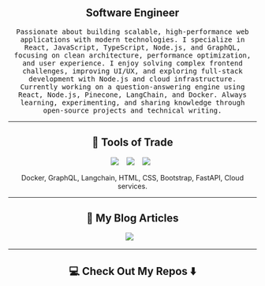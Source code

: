 <h2 align="center">Software Engineer</h2>
<p align="center">
  <samp>
Passionate about building scalable, high-performance web applications with modern technologies. I specialize in React, JavaScript, TypeScript, Node.js, and GraphQL, focusing on clean architecture, performance optimization, and user experience.
I enjoy solving complex frontend challenges, improving UI/UX, and exploring full-stack development with Node.js and cloud infrastructure. Currently working on a question-answering engine using React, Node.js, Pinecone, LangChain, and Docker.
Always learning, experimenting, and sharing knowledge through open-source projects and technical writing.
  </samp>
</p>

<hr>

<h2 align="center"> 🔭 Tools of Trade</h2>
<p align="center">
  <img src="https://img.shields.io/badge/react%20-%2300D9FF.svg?&style=for-the-badge&logo=react&logoColor=white" />&nbsp;&nbsp;&nbsp;
  <img src="https://img.shields.io/badge/node.js%20-%2343853D.svg?&style=for-the-badge&logo=node.js&logoColor=white" />&nbsp;&nbsp;&nbsp;
  <img src="https://img.shields.io/badge/python%20-%231572B6.svg?&style=for-the-badge&logo=tailwind-css&logoColor=white" />&nbsp;&nbsp;
</p>
<p align="center">Docker, GraphQL, Langchain, HTML, CSS, Bootstrap, FastAPI, Cloud services.</p>

<hr>

<h2 align="center">💬 My Blog Articles</h2>
<p align="center" align='right'>
<!--   <a target="_blank"href="https://dev.to/ileriayo"><img src="https://img.shields.io/badge/dev.to-%2312100E.svg?&style=for-the-badge&logo=dev.to&logoColor=white" /></a>&nbsp;&nbsp;&nbsp; -->
  <a target="_blank"href="https://medium.com/@artemzymovets"><img src="https://img.shields.io/badge/Medium%20-%231572B6.svg?&style=for-the-badge&logo=medium&logoColor=white" /></a>&nbsp;&nbsp;&nbsp;
</p>

<hr>

<h2  align="center">💻 Check Out My Repos ⬇️ </h2>
